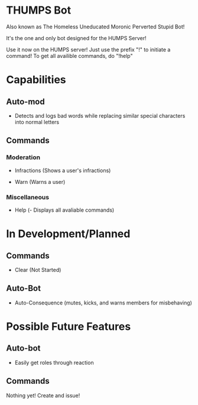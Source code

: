# THUMPS Bot
Also known as The Homeless Uneducated Moronic Perverted Stupid Bot!

It's the one and only bot designed for the HUMPS Server!

Use it now on the HUMPS server! 
Just use the prefix "!" to initiate a command! 
To get all availible commands, do "!help"
# Capabilities
## Auto-mod
- Detects and logs bad words while replacing similar special characters into normal letters
## Commands
### Moderation
- Infractions (Shows a user's infractions) 

- Warn (Warns a user)
### Miscellaneous
- Help (- Displays all avaliable commands)
# In Development/Planned
## Commands
- Clear (Not Started)
## Auto-Bot
- Auto-Consequence (mutes, kicks, and warns members for misbehaving)
# Possible Future Features
## Auto-bot
- Easily get roles through reaction
## Commands
Nothing yet! Create and issue!
